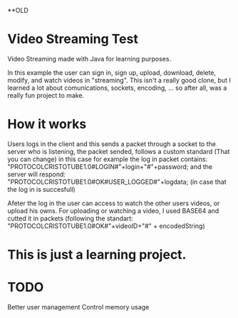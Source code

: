 **OLD
# Video Streaming Test

Video Streaming made with Java for learning purposes. 

In this example the user can sign in, sign up, upload, download, delete, modify, and watch videos in "streaming".
This isn't a really good clone, but I learned a lot about comunications, sockets, encoding, ... so after all, was a really fun project to make.

# How it works

Users logs in the client and this sends a packet through a socket to the server who is listening, the packet sended, follows a custom standard (That you can change)
in this case for example the log in packet contains: 
"PROTOCOLCRISTOTUBE1.0#LOGIN#"+login+"#"+password;
and the server will respond:  "PROTOCOLCRISTOTUBE1.0#OK#USER_LOGGED#"+logdata; (in case that the log in is succesfull)

Afeter the log in the user can access to watch the other users videos, or upload his owns. For uploading or watching a video, I used BASE64 and cutted it in packets (following the standart: "PROTOCOLCRISTOTUBE1.0#OK#"+videoID+"#" + encodedString)

# This is just a learning project.

# TODO
  Better user management
  Control memory usage
